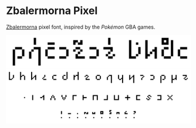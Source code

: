 # Zbalermorna Pixel
[Zbalermorna](https://jackhumbert.github.io/zbalermorna/) pixel font, inspired by the *Pokémon* GBA games.

![zbalermorna_pixel_title](documentation/zbalermorna_pixel_title.png)
![zbalermorna_pixel_characters](documentation/zbalermorna_pixel_characters.png)
